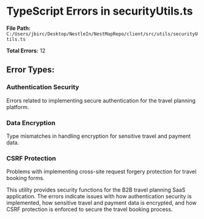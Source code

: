 # TypeScript Errors in securityUtils.ts

**File Path:** `C:/Users/jbirc/Desktop/NestleIn/NestMapRepo/client/src/utils/securityUtils.ts`

**Total Errors:** 12

## Error Types:

### Authentication Security
Errors related to implementing secure authentication for the travel planning platform.

### Data Encryption
Type mismatches in handling encryption for sensitive travel and payment data.

### CSRF Protection
Problems with implementing cross-site request forgery protection for travel booking forms.

This utility provides security functions for the B2B travel planning SaaS application. The errors indicate issues with how authentication security is implemented, how sensitive travel and payment data is encrypted, and how CSRF protection is enforced to secure the travel booking process.

